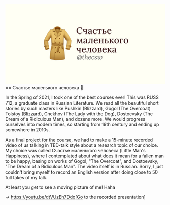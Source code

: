 ![preview](./preview.png)
== Счастье маленького человека 🧥

In the Spring of 2021, I took one of the best courses ever! This was
RUSS 712, a graduate class in Russian Literature. We read all the
beautiful short stories by such masters like Pushkin (Blizzard), Gogol
(The Overcoat) Tolstoy (Blizzard), Chekhov (The Lady with the Dog),
Dostoevsky (The Dream of a Ridiculous Man), and dozens more. We would
progress ourselves into modern times, so starting from 19th century and
ending up somewhere in 2010s.

As a final project for the course, we had to make a 15-minute recorded
video of us talking in TED-talk style about a research topic of our
choice. My choice was called Счастье маленького человека (Little Man's
Happiness), where I contemplated about what does it mean for a fallen
man to be happy, basing on works of Gogol, "The Overcoat", and
Dostoevsky, "The Dream of a Ridiculous Man". The video itself is in
Russian. Sorry, I just couldn't bring myself to record an English
version after doing close to 50 full takes of my talk.

At least you get to see a moving picture of me! Haha

-> https://youtu.be/dtVUzEh7Ddo[Go to the recorded presentation]
